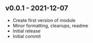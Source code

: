 <a name="v0.0.1"></a>
## v0.0.1 - 2021-12-07

- Create first version of module
- Minor formatting, cleanups, readme
- Initial release
- Initial commit